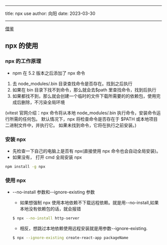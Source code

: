 <!--
 * @Descripttion:
 * @Author: suanmei
 * @Date: 2023-03-30 09:25:28
 * @LastEditors: suanmei
 * @LastEditTime: 2023-04-01 14:34:46
-->

---

title: npx use
author: 向阳
date: 2023-03-30

---

[借鉴](https://www.cnblogs.com/hongzhiguo/p/14592093.html)

## npx 的使用

### npx 的工作原理

- npm 在 5.2 版本之后添加了 npx 命令

1. 去 node_modules/.bin 目录查找命令是否存在。找到之后执行
2. 如果在 bin 目录下找不到命令，那么就会去$path 里查找命令，找到后执行
3. 如果都找不到，那么就会创建一个临时的文件下载所需要的的依赖包，使用完成后删除，不污染全局环境

(vitest 官网介绍：npx 命令将从本地 node_modules/.bin 执行命令，安装命令运行所需的任何包。 默认情况下，npx 将检查命令是否存在于 $PATH 或本地项目二进制文件中，并执行它。 如果未找到命令，它将在执行之前安装。)

### 安装 npx

- 先检查一下自己的电脑上是否有 npx(直接使用 npx 命令也会自动全局安装)。
- 如果没有， 打开 cmd 全局安装 npx

```bash
npm install -g npx
```

### 使用 npx

- --no-install 参数和--ignore-existing 参数

  - 如果想强制 npx 使用本地依赖不下载远程依赖。就是用--no-install,如果本地没有依赖包的话，就会报错

  ```bash
  $ npx --no-install http-server
  ```

  - 相反，想跳过本地依赖使用远程安装就是用参数--ignore-existing.

  ```bash
  $ npx --ignore-existing create-react-app packageName
  ```
